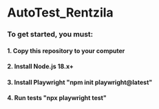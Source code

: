 # AutoTest_Rentzila

### To get started, you must:
####  1. Copy this repository to your computer
####  2. Install Node.js 18.x+  
####  3. Install Playwright "npm init playwright@latest"
####  4. Run tests "npx playwright test"

